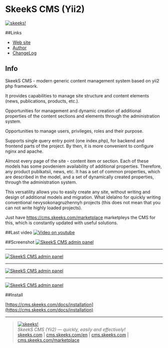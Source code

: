 SkeekS CMS (Yii2)
================

[![skeeks!](https://cms.skeeks.com/uploads/all/35/fd/33/35fd33aa306823dbaf53a0142d43b3fa.png)](https://cms.skeeks.com)  



##Links
* [Web site](https://cms.skeeks.com)
* [Author](https://skeeks.com)
* [ChangeLog](https://github.com/skeeks-cms/cms/blob/master/CHANGELOG.md)

## Info

SkeekS CMS - modern generic content management system based on yii2 php framework.

It provides capabilities to manage site structure and content elements (news, publications, products, etc.).

Opportunities for management and dynamic creation of additional properties of the content sections and elements through the administration system.

Opportunities to manage users, privileges, roles and their purpose.

Supports single query entry point (one index.php), for backend and frontend parts of the project. By then, it is more convenient to configure nginx and apache.

Almost every page of the site - content item or section. Each of these models has some povdeniem availability of additional properties. Therefore, any product publkatsii, news, etc. It has a set of common properties, which are described in the model, and a set of dynamically created properties, through the administration system.

This versatility allows you to easily create any site, without writing and design of additional models and migration. What idelalno for quickly writing conventional nevysokonagruzhennyh projects (this does not mean that you can not write highly loaded projects).

Just have https://cms.skeeks.com/marketplace marketpleys the CMS for this, which is constantly updated with useful solutions.

##Last video
[![Video on youtube](https://img.youtube.com/vi/u9JRc27WVYY/0.jpg)](https://www.youtube.com/watch?v=u9JRc27WVYY)


##Screenshot
[![SkeekS CMS admin panel](https://cms.skeeks.com/uploads/all/7a/72/a6/7a72a6bad8c89b27c09231a90b41f75e.png)](https://cms.skeeks.com/uploads/all/7a/72/a6/7a72a6bad8c89b27c09231a90b41f75e.png)
___
[![SkeekS CMS admin panel](https://cms.skeeks.com/uploads/all/4d/d7/38/4dd7380094d34a062a66d81c65c90be2.png)](https://cms.skeeks.com/uploads/all/4d/d7/38/4dd7380094d34a062a66d81c65c90be2.png)
___
[![SkeekS CMS admin panel](https://cms.skeeks.com/uploads/all/93/1b/7d/931b7d207ca2d0ea41ddf45193fea218.png)](https://cms.skeeks.com/uploads/all/93/1b/7d/931b7d207ca2d0ea41ddf45193fea218.png)

___
[![SkeekS CMS admin panel](https://cms.skeeks.com/uploads/all/35/b4/b6/35b4b6e7c1edf46b320002d61ffad411.png)](https://cms.skeeks.com/uploads/all/35/b4/b6/35b4b6e7c1edf46b320002d61ffad411.png)



##Install

[https://cms.skeeks.com/docs/installation](https://cms.skeeks.com/docs/installation)

___

> [![skeeks!](https://gravatar.com/userimage/74431132/13d04d83218593564422770b616e5622.jpg)](https://skeeks.com)  
<i>SkeekS CMS (Yii2) — quickly, easily and effectively!</i>  
[skeeks.com](https://skeeks.com) | [cms.skeeks.com/en](https://cms.skeeks.com/en) | [cms.skeeks.com](https://cms.skeeks.com) | [cms.skeeks.com/marketplace](https://cms.skeeks.com/marketplace)

